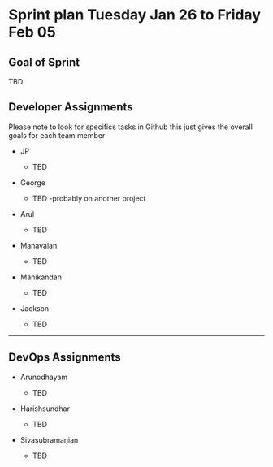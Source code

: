 # Sprint plan Tuesday Jan 26 to Friday Feb 05

## Goal of Sprint

TBD

## Developer Assignments

Please note to look for specifics tasks in Github this just gives the overall goals for each team member

- JP
  - TBD

- George
  - TBD -probably on another project

- Arul
  - TBD

- Manavalan
  - TBD

- Manikandan
  - TBD

- Jackson
  - TBD

---

## DevOps Assignments

- Arunodhayam
  - TBD

- Harishsundhar
  - TBD

- Sivasubramanian
  - TBD
